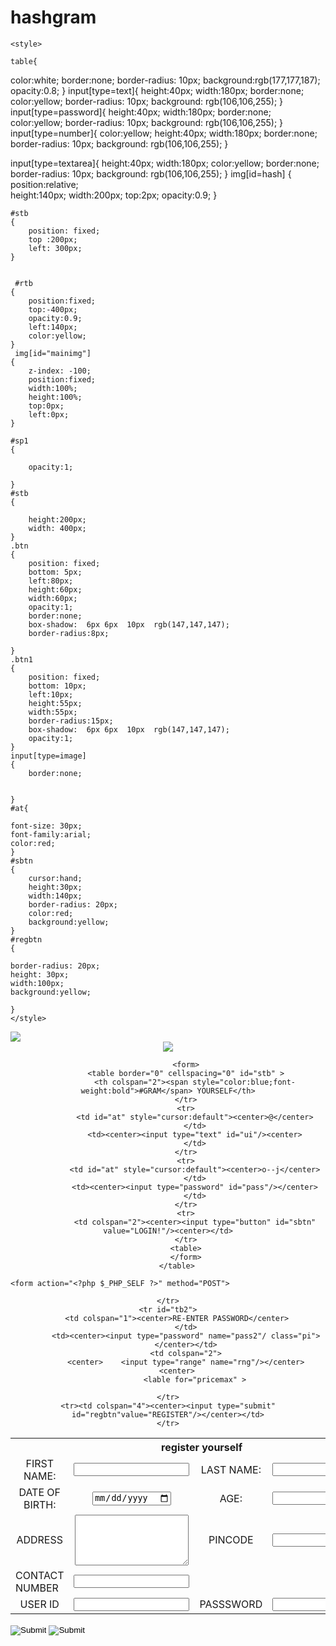 # hashgram
<html>
 
 
<head>
<script type="text/javascript" src="jquery-2.2.3.js"></script>
 
<script> 
$(document).ready(function(){

	$('#btn').on('click',function name(){
	var reg1=$('#rtb');
	reg1.toggle(500,function(){
 	reg1.css({"top":"140","left":"180","transition":"top 1s ease-in-out"});
	var signup=$('#stb');
	signup.hide();

 	});});

$('#btn2').on('click',function name(){
 	var reg2=$('#rtb');
 	var signup=$('#stb');
    signup.toggle(100,function(){
 	reg2.css({"top":"-350","transition":"top 1s ease-in-out"});

 });
 });
});
</script>
	<style>

	table{
color:white;
border:none;
border-radius: 10px;
background:rgb(177,177,187);
opacity:0.8;
}
input[type=text]{
height:40px;
width:180px;
border:none;
color:yellow;
border-radius: 10px;
background: rgb(106,106,255);
}
input[type=password]{
height:40px;
width:180px;
border:none;
color:yellow;
border-radius: 10px;
background: rgb(106,106,255);
}
	input[type=number]{
		color:yellow;
height:40px;
width:180px;
border:none;
border-radius: 10px;
background: rgb(106,106,255);
}

input[type=textarea]{
height:40px;
width:180px;
color:yellow;
border:none;
border-radius: 10px;
background: rgb(106,106,255);
}
img[id=hash]
    {  
    position:relative;	
    height:140px;
    width:200px;
    top:2px;
    opacity:0.9;
    }

	#stb
	{
		position: fixed;
		top :200px;
        left: 300px;
	}
	
	
	 #rtb
    {
		position:fixed;
		top:-400px;
		opacity:0.9;
		left:140px;
 		color:yellow;
	}
     img[id="mainimg"]
	{
		z-index: -100;
		position:fixed;
		width:100%;
		height:100%;
		top:0px;
		left:0px;
	}

	#sp1
	{

		opacity:1;

	}
	#stb
	{

		height:200px;
		width: 400px; 
	}
	.btn
    {
    	position: fixed;
    	bottom: 5px;
    	left:80px;
    	height:60px;
    	width:60px;
    	opacity:1;
    	border:none;
    	box-shadow:  6px 6px  10px  rgb(147,147,147);
    	border-radius:8px;

    }
    .btn1
    {
    	position: fixed;
    	bottom: 10px;
    	left:10px;
    	height:55px;
    	width:55px;
    	border-radius:15px;
    	box-shadow:  6px 6px  10px  rgb(147,147,147);
    	opacity:1;
    }
    input[type=image]
    {
    	border:none;


    }
    #at{

    font-size: 30px;
    font-family:arial;	
    color:red;
    }
    #sbtn
    {
    	cursor:hand;
    	height:30px;
    	width:140px;
    	border-radius: 20px;
    	color:red;
    	background:yellow;
    }
    #regbtn
    {
 
 	border-radius: 20px;
 	height: 30px;
 	width:100px;
 	background:yellow;

    }
	</style>
</head>
 
<body>
<img src="image/signup.jpg" id="mainimg"/>
<center><img src="image/hash.png" style="z-index:1" id="hash"></center>
	<center>
	
		
			<form>
			<table border="0" cellspacing="0" id="stb" >
				<th colspan="2"><span style="color:blue;font-weight:bold">#GRAM</span> YOURSELF</th>
			</tr>
			<tr>
				<td id="at" style="cursor:default"><center>@</center>
				</td>
				<td><center><input type="text" id="ui"/><center>
				</td>
			</tr>
			<tr>
				<td id="at" style="cursor:default"><center>o--j</center>
				</td>
				<td><center><input type="password" id="pass"/></center>
				</td>
			</tr>
			<tr>
				<td colspan="2"><center><input type="button" id="sbtn" value="LOGIN!"/><center></td>
			</tr>
			<table>
			</form>
		</table>
 

</center>

	<form action="<?php $_PHP_SELF ?>" method="POST">
<center>
<table border="0" cellspacing="0" id="rtb">
	<tr>
		<center><th id='th' colspan="4"><span id="sp1">register yourself</span></center>
		</tH>
	</tr>
	<tr>
		 <td><center> FIRST NAME:</center>
		</td>
		<td>
		<center>	<input type="text" name="fn"/></center>
		</td>
		<td><center>LAST NAME:</td></center>
		<td><center> <input type="text" name="ln"/>
		</center> </td>
	</tr>
	<tr>
		<td><center>DATE OF BIRTH:
		</center></td>
		<td><center>
			<input type="date" name="dob"/>
		</center></td>
		<td><center>AGE:</center></td>
		<td><center><input type="text" name="age"/>
		</center></td>
	</tr>
	<tr>
		<td><center>ADDRESS
	</center>	</td>
		<td><center>
			<textarea rows="5" cols="20" name="add"></textarea>
		</center></td>
		<td><center>PINCODE</center></td>
		<td><center><input type="text" name="pc"/>
		</center></td>
	</tr>
	<tr>
		<center><td>CONTACT NUMBER</center>
		</td>
		<td colspan="1"><center>
			<input type="number" name="cn"/>
		</center></td>
	</tr>
    <tr id="tb2">
        	<td><center>USER ID</center>
        	</td>
        	<td><center><input type="text" name="ui" class="pi"/></center>
        	</td>
        	<td><center>PASSSWORD</center>
       		 </td>
       		 <td><center><input type="password" name="pass1" class="pi"/></center>
        	</td>		
        	
    </tr>
    <tr id="tb2">
    	<td colspan="1"><center>RE-ENTER PASSWORD</center>
        	</td>
       	 	<td><center><input type="password" name="pass2"/ class="pi">
        	</center></td>
        	<td colspan="2">
        	<center>	<input type="range" name="rng"/></center>
        	<center>	
        		<lable for="pricemax" >
 
    </tr>
    <tr><td colspan="4"><center><input type="submit" id="regbtn"value="REGISTER"/></center></td>
    </tr>
   </table>
  </center>
</form>


<input type="image"  src="image/reg2.jpg" id="btn" class="btn"/>
<input type="image"  src="image/login.jpg" id="btn2"  class="btn1"/>      

</body>
 
</html>

